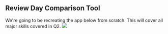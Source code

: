 ## Review Day Comparison Tool

We're going to be recreating the app below from scratch. This will cover all major skills covered in Q2.
![](https://gyazo.com/c7a5b1527f1c3feea9afa954711ed0cd.png)
